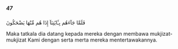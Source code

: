 ##### 47

<span class="ayah">فَلَمَّا جَآءَهُم بِـَٔايَٰتِنَآ إِذَا هُم مِّنْهَا يَضْحَكُونَ</span>

<span class="ayah_translation">Maka tatkala dia datang kepada mereka dengan membawa mukjizat-mukjizat Kami dengan serta merta mereka mentertawakannya.</span>
